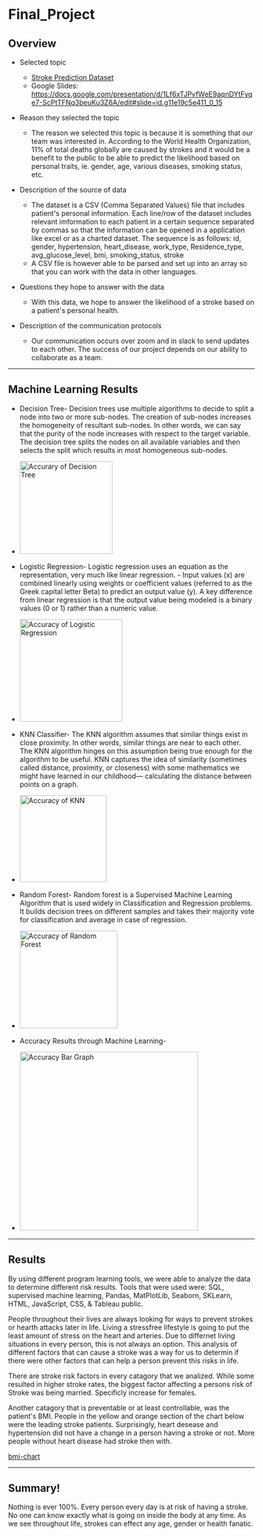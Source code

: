 # Final_Project
## Overview
- Selected topic
	- [Stroke Prediction Dataset](https://github.com/nvuono625/Final_Project/blob/NVuono_Square/Resources/healthcare-dataset-stroke-data-update.csv)
	- Google Slides: https://docs.google.com/presentation/d/1Lf6xTJPvfWeE9aqnDYtFyqe7-ScPtTFNq3beuKu3Z6A/edit#slide=id.g11e19c5e411_0_15

- Reason they selected the topic
	- The reason we selected this topic is because it is something that our team was interested in. According to the World Health Organization, 11% of total deaths globally are caused by strokes and it would be a benefit to the public to be able to predict the likelihood based on personal traits, ie. gender, age, various diseases, smoking status, etc.

- Description of the source of data
	- The dataset is a CSV (Comma Separated Values) file that includes patient's personal information. Each line/row of the dataset includes relevant imformation to each patient in a certain sequence separated by commas so that the information can be opened in a application like excel or as a charted dataset. The sequence is as follows:
        id, gender, hypertension, heart_disease, work_type, Residence_type, avg_glucose_level, bmi, smoking_status, stroke
	- A CSV file is however able to be parsed and set up into an array so that you can work with the data in other languages.

- Questions they hope to answer with the data
	- With this data, we hope to answer the likelihood of a stroke based on a patient's personal health. 

- Description of the communication protocols 
	- Our communication occurs over zoom and in slack to send updates to each other. The success of our project depends on our ability to collaborate as a team.
_____
## Machine Learning Results 
- Decision Tree- Decision trees use multiple algorithms to decide to split a node into two or more sub-nodes. The creation of sub-nodes increases the homogeneity of resultant sub-nodes. In other words, we can say that the purity of the node increases with respect to the target variable. The decision tree splits the nodes on all available variables and then selects the split which results in most homogeneous sub-nodes.
- <img width="189" alt="Accurary of Decision Tree" src="https://user-images.githubusercontent.com/91567484/159597253-f5452b6a-ebe3-45c0-ad21-eee46a42e747.png">

- Logistic Regression- Logistic regression uses an equation as the representation, very much like linear regression. - Input values (x) are combined linearly using weights or coefficient values (referred to as the Greek capital letter Beta) to predict an output value (y). A key difference from linear regression is that the output value being modeled is a binary values (0 or 1) rather than a numeric value.
- <img width="209" alt="Accuracy of Logistic Regression" src="https://user-images.githubusercontent.com/91567484/159597283-07dc4c90-ea4c-48e7-891e-b727510cac25.png">

- KNN Classifier- The KNN algorithm assumes that similar things exist in close proximity. In other words, similar things are near to each other. The KNN algorithm hinges on this assumption being true enough for the algorithm to be useful. KNN captures the idea of similarity (sometimes called distance, proximity, or closeness) with some mathematics we might have learned in our childhood— calculating the distance between points on a graph.
- <img width="177" alt="Accuracy of KNN" src="https://user-images.githubusercontent.com/91567484/159597302-121c3f56-a879-4cab-85ea-8683d95d4f5a.png">

- Random Forest- Random forest is a Supervised Machine Learning Algorithm that is used widely in Classification and Regression problems. It builds decision trees on different samples and takes their majority vote for classification and average in case of regression.
- <img width="199" alt="Accuracy of Random Forest" src="https://user-images.githubusercontent.com/91567484/159597345-25168e40-4aa1-459c-a42f-bf81b14bf561.png">

- Accuracy Results through Machine Learning- 
- <img width="364" alt="Accuracy Bar Graph" src="https://user-images.githubusercontent.com/91567484/159597363-20cf0c96-74cc-4526-9de3-f5433f9c6f23.png">

_____
## Results

By using different program learning tools, we were able to analyze the data to determine different risk results. Tools that were used were: SQL, supervised machine learning, Pandas, MatPlotLib, Seaborn, SKLearn, HTML, JavaScript, CSS, & Tableau public. 

People throughout their lives are always looking for ways to prevent strokes or hearth attacks later in life. Living a stressfree lifestyle is going to put the least amount of stress on the heart and arteries. Due to differnet living situations in every person, this is not always an option. This analysis of different factors that can cause a stroke was a way for us to determin if there were other factors that can help a person prevent this risks in life. 

There are stroke risk factors in every catagory that we analized. While some resulted in higher stroke rates, the biggest factor affecting a persons risk of Stroke was being married. Specificly increase for females. 

Another catagory that is preventable or at least controllable, was the patient's BMI. People in the yellow and orange section of the chart below were the leading stroke patients. Surprisingly, heart desease and hypertension did not have a change in a person having a stroke or not. More people without heart disease had stroke then with. 

[bmi-chart](https://user-images.githubusercontent.com/91567484/159176329-e6d9863a-49b1-4b1b-9c91-8b824cccee16.png)
_____
## Summary!
Nothing is ever 100%. Every person every day is at risk of having a stroke. No one can know exactly what is going on inside the body at any time. As we see throughout life, strokes can effect any age, gender or health fanatic. 
